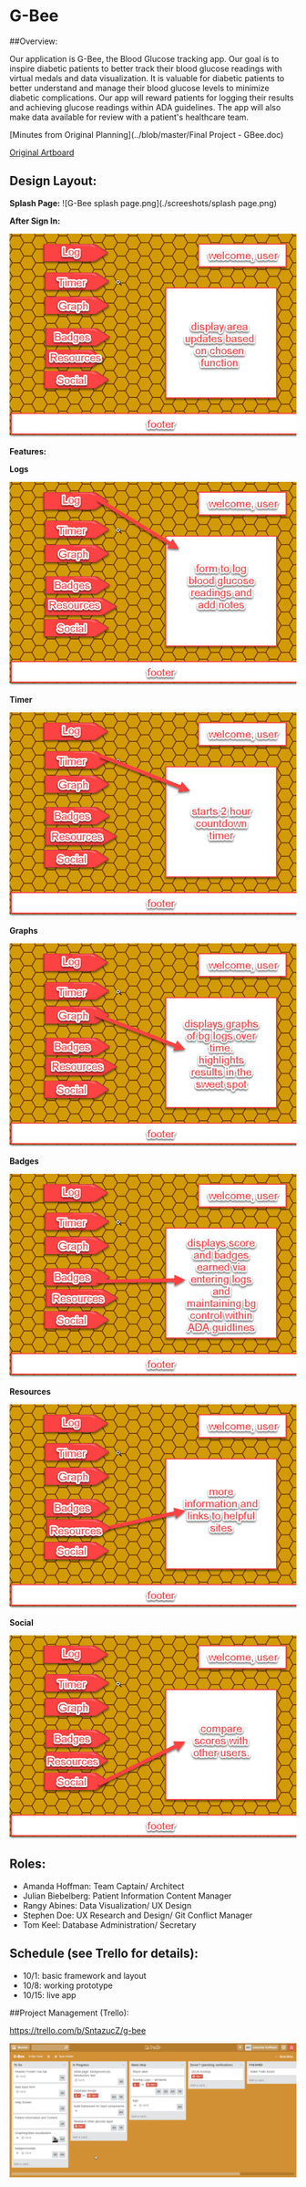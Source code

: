 # G-Bee

##Overview:

Our application is G-Bee, the Blood Glucose tracking app. Our goal is to inspire diabetic patients to better track their blood glucose readings with virtual medals and data visualization. It is valuable for diabetic patients to better understand and manage their blood glucose levels to minimize diabetic complications.  Our app will reward patients for logging their results and achieving glucose readings within ADA guidelines. The app will also make data available for review with a patient's healthcare team.

[Minutes from Original Planning](../blob/master/Final Project - GBee.doc)

[Original Artboard](../blob/master/gbee.pdf)


## Design Layout:

**Splash Page:**
![G-Bee splash page.png](./screeshots/splash page.png)


**After Sign In:**

![G-Bee afterSignIn.png](afterSignIn.png)

**Features:**

**Logs**

![G-Bee log.png](log.png)

**Timer**

![G-Bee timer.png](timer.png)

**Graphs**

![G-Bee graphs.png](graphs.png)

**Badges**

![G-Bee badges.png](badges.png)

**Resources**

![G-Bee resources.png](resources.png)

**Social**

![G-Bee social.png](social.png)


## Roles:

* Amanda Hoffman: Team Captain/ Architect
* Julian Biebelberg: Patient Information Content Manager
* Rangy Abines: Data Visualization/ UX Design
* Stephen Doe: UX Research and Design/ Git Conflict Manager
* Tom Keel: Database Administration/ Secretary

## Schedule (see Trello for details):

* 10/1: basic framework and layout
* 10/8: working prototype
* 10/15: live app

##Project Management (Trello):

https://trello.com/b/SntazucZ/g-bee

![G-Bee trello.png](trello.png)